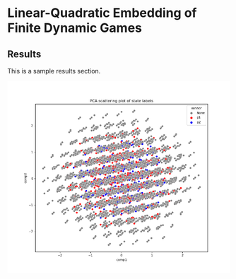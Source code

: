 # Linear-Quadratic Embedding of Finite Dynamic Games #
## Results ##
This is a sample results section.

![PCA plot of the semi-one-hot embedding](assets/images/PCA2.png)
